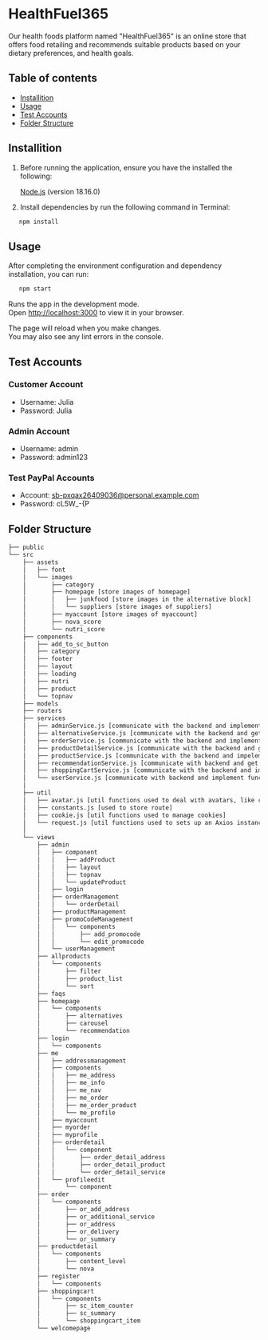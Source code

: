 # HealthFuel365
Our health foods platform named "HealthFuel365" is an online store that offers food retailing and recommends suitable products based on your dietary preferences, and health goals.
## Table of contents
* [Installition](#installation)
* [Usage](#usage)
* [Test Accounts](#test-accounts)
* [Folder Structure](#folder-structure)

## Installition
1. Before running the application, ensure you have the installed the following:

   [Node.js](https://nodejs.org/en) (version 18.16.0)

2. Install dependencies by run the following command in Terminal:
```bash
   npm install
```
## Usage
After completing the environment configuration and dependency installation, you can run:
```bash
   npm start
```
Runs the app in the development mode.\
Open [http://localhost:3000](http://localhost:3000) to view it in your browser.

The page will reload when you make changes.\
You may also see any lint errors in the console.

## Test Accounts

### Customer Account

- Username: Julia
- Password: Julia

### Admin Account

- Username: admin
- Password: admin123

### Test PayPal Accounts

- Account: sb-pxqax26409036@personal.example.com
- Password: cL5W_-{P

## Folder Structure

```bash
├── public
└── src
    ├── assets
    │   ├── font
    │   └── images
    │       ├── category
    │       ├── homepage [store images of homepage]
    │       │   ├── junkfood [store images in the alternative block]
    │       │   └── suppliers [store images of suppliers]
    │       ├── myaccount [store images of myaccount]
    │       ├── nova_score
    │       └── nutri_score
    ├── components
    │   ├── add_to_sc_button
    │   ├── category
    │   ├── footer
    │   ├── layout
    │   ├── loading
    │   ├── nutri
    │   ├── product
    │   └── topnav
    ├── models
    ├── routers
    ├── services
    │   ├── adminService.js [communicate with the backend and implement functions related to the management system such as admin log in, CRUD the product, promo code etc.]
    │   ├── alternativeService.js [communicate with the backend and get alternatives product list]
    │   ├── orderService.js [communicate with the backend and implement functions related to orders such as creating orders, processing Paypal, getting order info etc.]
    │   ├── productDetailService.js [communicate with the backend and get product detail by product id]
    │   ├── productService.js [communicate with the backend and impelement functions realted to products such as getting all products, get product by name and add product to shopping cart etc.]
    │   ├── recommendationService.js [communicate with backend and get recommended product list]
    │   ├── shoppingCartService.js [communicate with the backend and implement functions related to shopping carts such as getting product list and summary price, deleting product items/managing the quantity, validating and removing promo code etc.]
    │   └── userService.js [communicate with backend and implement functions related to users such as register, log in, profile management, address management and so on ]
    │
    ├── util
    │   ├── avatar.js [util functions used to deal with avatars, like compression, encoding and decoding]
    │   ├── constants.js [used to store route]
    │   ├── cookie.js [util functions used to manage cookies]
    │   └── request.js [util functions used to sets up an Axios instance with request and response interceptors for handling API requests and responses]
    │
    └── views
        ├── admin
        │   ├── component
        │   │   ├── addProduct
        │   │   ├── layout
        │   │   ├── topnav
        │   │   └── updateProduct
        │   ├── login
        │   ├── orderManagement
        │   │   └── orderDetail
        │   ├── productManagement
        │   ├── promoCodeManagement
        │   │   └── components
        │   │       ├── add_promocode
        │   │       └── edit_promocode
        │   └── userManagement
        ├── allproducts
        │   └── components
        │       ├── filter
        │       ├── product_list
        │       └── sort
        ├── faqs
        ├── homepage
        │   └── components
        │       ├── alternatives
        │       ├── carousel
        │       └── recommendation
        ├── login
        │   └── components
        ├── me
        │   ├── addressmanagement
        │   ├── components
        │   │   ├── me_address
        │   │   ├── me_info
        │   │   ├── me_nav
        │   │   ├── me_order
        │   │   ├── me_order_product
        │   │   └── me_profile
        │   ├── myaccount
        │   ├── myorder
        │   ├── myprofile
        │   ├── orderdetail
        │   │   └── component
        │   │       ├── order_detail_address
        │   │       ├── order_detail_product
        │   │       └── order_detail_service
        │   └── profileedit
        │       └── component
        ├── order
        │   └── components
        │       ├── or_add_address
        │       ├── or_additional_service
        │       ├── or_address
        │       ├── or_delivery
        │       └── or_summary
        ├── productdetail
        │   └── components
        │       ├── content_level
        │       └── nova
        ├── register
        │   └── components
        ├── shoppingcart
        │   └── components
        │       ├── sc_item_counter
        │       ├── sc_summary
        │       └── shoppingcart_item
        └── welcomepage
```
